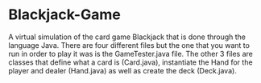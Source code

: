 # Blackjack-Game
A virtual simulation of the card game Blackjack that is done through the language Java.
There are four different files but the one that you want to run in order to play it was is the GameTester.java file. The other 3 files are classes that define what a card is (Card.java), 
instantiate the Hand for the player and dealer (Hand.java) as well as create the deck (Deck.java).

